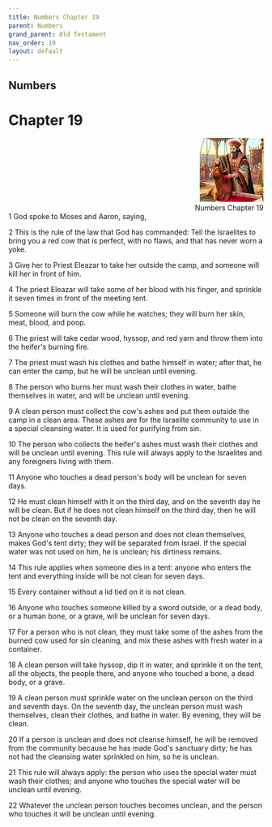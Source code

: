 ```yaml
---
title: Numbers Chapter 19
parent: Numbers
grand_parent: Old Testament
nav_order: 19
layout: default
---
```


## Numbers

# Chapter 19

<div style="clear: both; text-align: right;">
    <img src="/assets/Image/Numbers/500/19.jpg" alt="Numbers Chapter 19" class="chapter-image" style="max-width: 25%; height: auto;"/>
    <figcaption style="font-size: 14px;">Numbers Chapter 19</figcaption>
</div>
1 God spoke to Moses and Aaron, saying,

2 This is the rule of the law that God has commanded: Tell the Israelites to bring you a red cow that is perfect, with no flaws, and that has never worn a yoke.

3 Give her to Priest Eleazar to take her outside the camp, and someone will kill her in front of him.

4 The priest Eleazar will take some of her blood with his finger, and sprinkle it seven times in front of the meeting tent.

5 Someone will burn the cow while he watches; they will burn her skin, meat, blood, and poop.

6 The priest will take cedar wood, hyssop, and red yarn and throw them into the heifer's burning fire.

7 The priest must wash his clothes and bathe himself in water; after that, he can enter the camp, but he will be unclean until evening.

8 The person who burns her must wash their clothes in water, bathe themselves in water, and will be unclean until evening.

9 A clean person must collect the cow's ashes and put them outside the camp in a clean area. These ashes are for the Israelite community to use in a special cleansing water. It is used for purifying from sin.

10 The person who collects the heifer's ashes must wash their clothes and will be unclean until evening. This rule will always apply to the Israelites and any foreigners living with them.

11 Anyone who touches a dead person's body will be unclean for seven days.

12 He must clean himself with it on the third day, and on the seventh day he will be clean. But if he does not clean himself on the third day, then he will not be clean on the seventh day.

13 Anyone who touches a dead person and does not clean themselves, makes God's tent dirty; they will be separated from Israel. If the special water was not used on him, he is unclean; his dirtiness remains.

14 This rule applies when someone dies in a tent: anyone who enters the tent and everything inside will be not clean for seven days.

15 Every container without a lid tied on it is not clean.

16 Anyone who touches someone killed by a sword outside, or a dead body, or a human bone, or a grave, will be unclean for seven days.

17 For a person who is not clean, they must take some of the ashes from the burned cow used for sin cleaning, and mix these ashes with fresh water in a container.

18 A clean person will take hyssop, dip it in water, and sprinkle it on the tent, all the objects, the people there, and anyone who touched a bone, a dead body, or a grave.

19 A clean person must sprinkle water on the unclean person on the third and seventh days. On the seventh day, the unclean person must wash themselves, clean their clothes, and bathe in water. By evening, they will be clean.

20 If a person is unclean and does not cleanse himself, he will be removed from the community because he has made God's sanctuary dirty; he has not had the cleansing water sprinkled on him, so he is unclean.

21 This rule will always apply: the person who uses the special water must wash their clothes; and anyone who touches the special water will be unclean until evening.

22 Whatever the unclean person touches becomes unclean, and the person who touches it will be unclean until evening.


